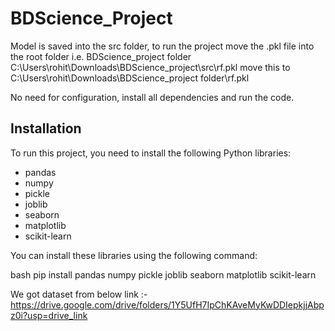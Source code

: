 # BDScience_Project
Model is saved into the src folder, to run the project move the .pkl file into the root folder i.e. BDScience_project folder
C:\Users\rohit\Downloads\BDScience_project\src\rf.pkl move this to C:\Users\rohit\Downloads\BDScience_project folder\rf.pkl

No need for configuration, install all dependencies and run the code.

## Installation
To run this project, you need to install the following Python libraries:

- pandas
- numpy
- pickle
- joblib
- seaborn
- matplotlib
- scikit-learn

You can install these libraries using the following command:

bash
pip install pandas numpy pickle joblib seaborn matplotlib scikit-learn

We got dataset from below link :-
https://drive.google.com/drive/folders/1Y5UfH7IpChKAveMyKwDDIepkjjAbpz0i?usp=drive_link
